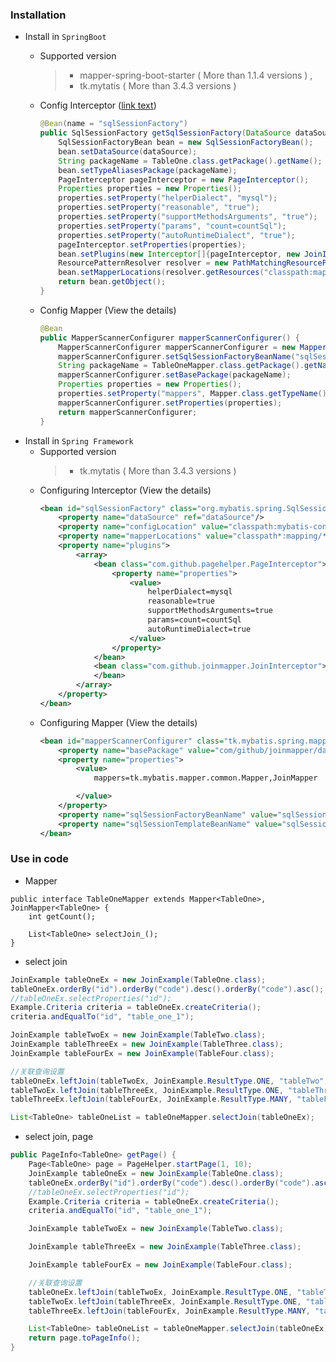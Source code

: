 ### Installation
- Install in `SpringBoot`
    - Supported version
        >- mapper-spring-boot-starter ( More than 1.1.4 versions ) ,
        >- tk.mytatis ( More than 3.4.3 versions )
            <!-- mapper-spring-boot-starter 1.2.4之后还有问题 java.lang.NoSuchMethodError: org.springframework.boot.SpringApplication.<init>([Ljava/lang/Object;)V -->
    - Config Interceptor ([link text](https://github.com/joinmapper/JoinMapper/blob/6995b9def117896f25edeb5bfd5ad4a2c1bac57f/src/test/java/com/github/joinmapper/test/springboot/config/DruidDataSourceConfig.java#L45 "View the details")) 
        ```java
        @Bean(name = "sqlSessionFactory")
        public SqlSessionFactory getSqlSessionFactory(DataSource dataSource) throws Exception {
            SqlSessionFactoryBean bean = new SqlSessionFactoryBean();
            bean.setDataSource(dataSource);
            String packageName = TableOne.class.getPackage().getName();
            bean.setTypeAliasesPackage(packageName);
            PageInterceptor pageInterceptor = new PageInterceptor();
            Properties properties = new Properties();
            properties.setProperty("helperDialect", "mysql");
            properties.setProperty("reasonable", "true");
            properties.setProperty("supportMethodsArguments", "true");
            properties.setProperty("params", "count=countSql");
            properties.setProperty("autoRuntimeDialect", "true");
            pageInterceptor.setProperties(properties);
            bean.setPlugins(new Interceptor[]{pageInterceptor, new JoinInterceptor()}); // 插件的执行顺序为倒叙,让JoinInterceptor先执行
            ResourcePatternResolver resolver = new PathMatchingResourcePatternResolver();
            bean.setMapperLocations(resolver.getResources("classpath:mapping/*.xml"));
            return bean.getObject();
        }
        ```
    
    - Config Mapper (View the details)
        ```java
        @Bean
        public MapperScannerConfigurer mapperScannerConfigurer() {
            MapperScannerConfigurer mapperScannerConfigurer = new MapperScannerConfigurer();
            mapperScannerConfigurer.setSqlSessionFactoryBeanName("sqlSessionFactory");
            String packageName = TableOneMapper.class.getPackage().getName();
            mapperScannerConfigurer.setBasePackage(packageName);
            Properties properties = new Properties();
            properties.setProperty("mappers", Mapper.class.getTypeName() + "," + JoinMapper.class.getTypeName()); // mappers
            mapperScannerConfigurer.setProperties(properties);
            return mapperScannerConfigurer;
        }


- Install in `Spring Framework`
    - Supported version
        >- tk.mytatis ( More than 3.4.3 versions )
    - Configuring Interceptor (View the details)
        ```xml
        <bean id="sqlSessionFactory" class="org.mybatis.spring.SqlSessionFactoryBean">
            <property name="dataSource" ref="dataSource"/>
            <property name="configLocation" value="classpath:mybatis-config.xml"/>
            <property name="mapperLocations" value="classpath*:mapping/**/*Mapper.xml"/>
            <property name="plugins">
                <array>
                    <bean class="com.github.pagehelper.PageInterceptor">
                        <property name="properties">
                            <value>
                                helperDialect=mysql
                                reasonable=true
                                supportMethodsArguments=true
                                params=count=countSql
                                autoRuntimeDialect=true
                            </value>
                        </property>
                    </bean>
                    <bean class="com.github.joinmapper.JoinInterceptor">
                    </bean>
                </array>
            </property>
        </bean>
    
    - Configuring Mapper (View the details)
        ```xml
        <bean id="mapperScannerConfigurer" class="tk.mybatis.spring.mapper.MapperScannerConfigurer">
            <property name="basePackage" value="com/github/joinmapper/dao"/>
            <property name="properties">
                <value>
                    mappers=tk.mybatis.mapper.common.Mapper,JoinMapper
    
                </value>
            </property>
            <property name="sqlSessionFactoryBeanName" value="sqlSessionFactory"/>
            <property name="sqlSessionTemplateBeanName" value="sqlSession"/>
        </bean>
  
### Use in code
- Mapper
```
public interface TableOneMapper extends Mapper<TableOne>, JoinMapper<TableOne> {
    int getCount();

    List<TableOne> selectJoin_();
}
```
- select join
```java
JoinExample tableOneEx = new JoinExample(TableOne.class);
tableOneEx.orderBy("id").orderBy("code").desc().orderBy("code").asc();
//tableOneEx.selectProperties("id");
Example.Criteria criteria = tableOneEx.createCriteria();
criteria.andEqualTo("id", "table_one_1");

JoinExample tableTwoEx = new JoinExample(TableTwo.class);
JoinExample tableThreeEx = new JoinExample(TableThree.class);
JoinExample tableFourEx = new JoinExample(TableFour.class);

//关联查询设置
tableOneEx.leftJoin(tableTwoEx, JoinExample.ResultType.ONE, "tableTwo", "id", "id");
tableTwoEx.leftJoin(tableThreeEx, JoinExample.ResultType.ONE, "tableThree", "id", "id");
tableThreeEx.leftJoin(tableFourEx, JoinExample.ResultType.MANY, "tableFourList", "id", "id");

List<TableOne> tableOneList = tableOneMapper.selectJoin(tableOneEx);
```

- select join, page
```java
public PageInfo<TableOne> getPage() {
    Page<TableOne> page = PageHelper.startPage(1, 10);
    JoinExample tableOneEx = new JoinExample(TableOne.class);
    tableOneEx.orderBy("id").orderBy("code").desc().orderBy("code").asc();
    //tableOneEx.selectProperties("id");
    Example.Criteria criteria = tableOneEx.createCriteria();
    criteria.andEqualTo("id", "table_one_1");

    JoinExample tableTwoEx = new JoinExample(TableTwo.class);

    JoinExample tableThreeEx = new JoinExample(TableThree.class);

    JoinExample tableFourEx = new JoinExample(TableFour.class);

    //关联查询设置
    tableOneEx.leftJoin(tableTwoEx, JoinExample.ResultType.ONE, "tableTwo", "id", "id");
    tableTwoEx.leftJoin(tableThreeEx, JoinExample.ResultType.ONE, "tableThree", "id", "id");
    tableThreeEx.leftJoin(tableFourEx, JoinExample.ResultType.MANY, "tableFourList", "id", "id");

    List<TableOne> tableOneList = tableOneMapper.selectJoin(tableOneEx);
    return page.toPageInfo();
}
```